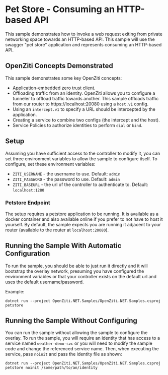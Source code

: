 ﻿# Pet Store - Consuming an HTTP-based API

This sample demonstrates how to invoke a web request exiting from private networking space towards an HTTP-based
API. This sample will use the swagger "pet store" application and represents consuming an HTTP-based API.

## OpenZiti Concepts Demonstrated

This sample demonstrates some key OpenZiti concepts:

* Application-embedded zero trust client.
* Offloading traffic from an identity. OpenZiti allows you to configure a tunneler to offload traffic towards another.
  This sample offloads traffic from our router to https://localhost:20080 using a `host.v1` config.
* Using an `intercept.v1` to specify a URL should be intercepted by the application.
* Creating a service to combine two configs (the intercept and the host).
* Service Policies to authorize identities to perform `dial` or `bind`.

## Setup

Assuming you have sufficient access to the controller to modify it, you can set three environment variables to
allow the sample to configure itself. To configure, set these environment variables:
* `ZITI_USERNAME` - the username to use. Default: `admin`
* `ZITI_PASSWORD` - the password to use. Default: `admin`
* `ZITI_BASEURL` - the url of the controller to authenticate to.  Default: `localhost:1280`

### Petstore Endpoint

The setup requires a petstore application to be running. It is available as a docker container and also available
online if you prefer to not have to host it yourself. By default, the sample expects you are running it adjacent to
your router (available to the router at `localhost:20080`).

## Running the Sample With Automatic Configuration

To run the sample, you should be able to just run it directly and it will bootstrap the overlay network, presuming you
have configured the environment variables or that your controller exists on the default url and uses the default
username/password.

Example:
```
dotnet run --project OpenZiti.NET.Samples/OpenZiti.NET.Samples.csproj petstore
```

## Running the Sample Without Configuring

You can run the sample without allowing the sample to configure the overlay. To run the sample, you will require an
identity that has access to a service named `weather-demo-svc` or you will need to modify the sample code and change
the referenced service name. Then, when executing the service, pass `noinit` and pass the identity file as shown:
```
dotnet run --project OpenZiti.NET.Samples/OpenZiti.NET.Samples.csproj petstore noinit /some/path/to/an/identity
```
